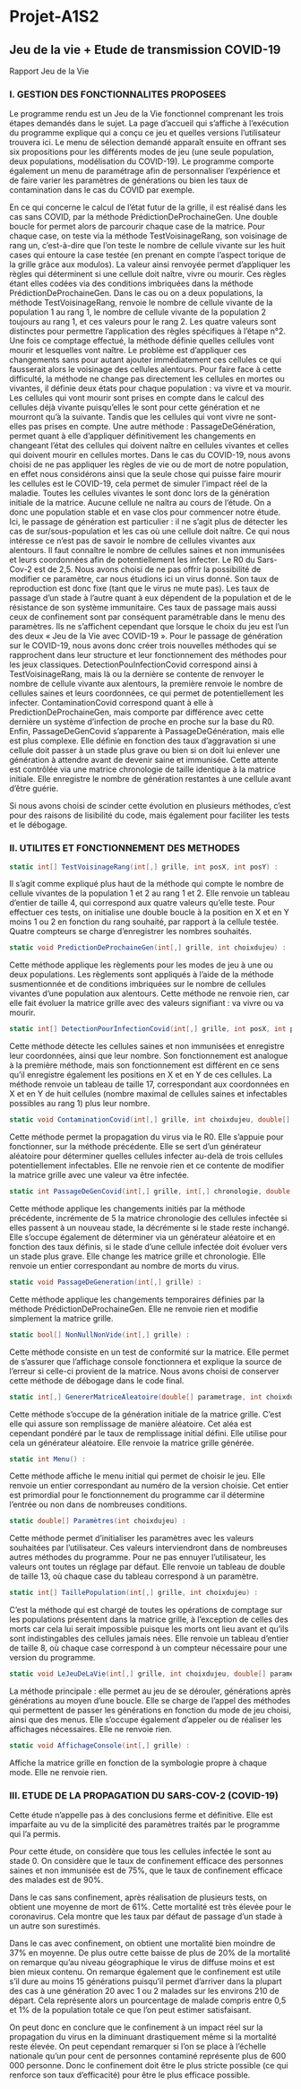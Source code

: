 # Projet-A1S2
## Jeu de la vie + Etude de transmission COVID-19

Rapport Jeu de la Vie

### I.	GESTION DES FONCTIONNALITES PROPOSEES

Le programme rendu est un Jeu de la Vie fonctionnel comprenant les trois étapes demandés dans le sujet. La page d’accueil qui s’affiche à l’exécution du programme explique qui a conçu ce jeu et quelles versions l’utilisateur trouvera ici. 
Le menu de sélection demandé apparaît ensuite en offrant ses six propositions pour les différents modes de jeu (une seule population, deux populations, modélisation du COVID-19).
Le programme comporte également un menu de paramétrage afin de personnaliser l’expérience et de faire varier les paramètres de générations ou bien les taux de contamination dans le cas du COVID par exemple.

En ce qui concerne le calcul de l’état futur de la grille, il est réalisé dans les cas sans COVID, par la méthode PrédictionDeProchaineGen. Une double boucle for permet alors de parcourir chaque case de la matrice. Pour chaque case, on teste via la méthode TestVoisinageRang, son voisinage de rang un, c’est-à-dire que l’on teste le nombre de cellule vivante sur les huit cases qui entoure la case testée (en prenant en compte l’aspect torique de la grille grâce aux modulos). 
La valeur ainsi renvoyée permet d’appliquer les règles qui déterminent si une cellule doit naître, vivre ou mourir. Ces règles étant elles codées via des conditions imbriquées dans la méthode PrédictionDeProchaineGen.
Dans le cas ou on a deux populations, la méthode TestVoisinageRang, renvoie le nombre de cellule vivante de la population 1 au rang 1, le nombre de cellule vivante de la population 2 toujours au rang 1, et ces valeurs pour le rang 2. Les quatre valeurs sont distinctes pour permettre l’application des règles spécifiques à l’étape n°2.
Une fois ce comptage effectué, la méthode définie quelles cellules vont mourir et lesquelles vont naître. 
Le problème est d’appliquer ces changements sans pour autant ajouter immédiatement ces cellules ce qui fausserait alors le voisinage des cellules alentours.
Pour faire face à cette difficulté, la méthode ne change pas directement les cellules en mortes ou vivantes, il définie deux états pour chaque population : va vivre et va mourir. 
Les cellules qui vont mourir sont prises en compte dans le calcul des cellules déjà vivante puisqu’elles le sont pour cette génération et ne mourront qu’à la suivante. Tandis que les cellules qui vont vivre ne sont-elles pas prises en compte.
Une autre méthode : PassageDeGénération, permet quant à elle d’appliquer définitivement les changements en changeant l’état des cellules qui doivent naître en cellules vivantes et celles qui doivent mourir en cellules mortes.
Dans le cas du COVID-19, nous avons choisi de ne pas appliquer les règles de vie ou de mort de notre population, en effet nous considérons ainsi que la seule chose qui puisse faire mourir les cellules est le COVID-19, cela permet de simuler l’impact réel de la maladie.
Toutes les cellules vivantes le sont donc lors de la génération initiale de la matrice. Aucune cellule ne naîtra au cours de l’étude. On a donc une population stable et en vase clos pour commencer notre étude.
Ici, le passage de génération est particulier : il ne s’agit plus de détecter les cas de sur/sous-population et les cas où une cellule doit naître.
Ce qui nous intéresse ce n’est pas de savoir le nombre de cellules vivantes aux alentours. Il faut connaître le nombre de cellules saines et non immunisées et leurs coordonnées afin de potentiellement les infecter. 
Le R0 du Sars-Cov-2 est de 2,5. Nous avons choisi de ne pas offrir la possibilité de modifier ce paramètre, car nous étudions ici un virus donné. Son taux de reproduction est donc fixe (tant que le virus ne mute pas). Les taux de passage d’un stade à l’autre quant à eux dépendent de la population et de le résistance de son système immunitaire. Ces taux de passage mais aussi ceux de confinement sont par conséquent paramétrable dans le menu des paramètres. Ils ne s’affichent cependant que lorsque le choix du jeu est l’un des deux « Jeu de la Vie avec COVID-19 ».
Pour le passage de génération sur le COVID-19, nous avons donc créer trois nouvelles méthodes qui se rapprochent dans leur structure et leur fonctionnement des méthodes pour les jeux classiques. DetectionPouInfectionCovid correspond ainsi à TestVoisinageRang, mais là ou la dernière se contente de renvoyer le nombre de cellule vivante aux alentours, la première renvoie le nombre de cellules saines et leurs coordonnées, ce qui permet de potentiellement les infecter.
ContaminationCovid correspond quant à elle à PredictionDeProchaineGen, mais comporte par différence avec cette dernière un système d’infection de proche en proche sur la base du R0.
Enfin, PassageDeGenCovid s’apparente à PassageDeGénération, mais elle est plus complexe. Elle définie en fonction des taux d’aggravation si une cellule doit passer à un stade plus grave ou bien si on doit lui enlever une génération à attendre avant de devenir saine et immunisée. Cette attente est contrôlée via une matrice chronologie de taille identique à la matrice initiale. Elle enregistre le nombre de génération restantes à une cellule avant d’être guérie.

Si nous avons choisi de scinder cette évolution en plusieurs méthodes, c’est pour des raisons de lisibilité du code, mais également pour faciliter les tests et le débogage.




### II.	UTILITES ET FONCTIONNEMENT DES METHODES

```c#
static int[] TestVoisinageRang(int[,] grille, int posX, int posY) :
```
Il s’agit comme expliqué plus haut de la méthode qui compte le nombre de cellule vivantes de la population 1 et 2 au rang 1 et 2. Elle renvoie un tableau d’entier de taille 4, qui correspond aux quatre valeurs qu’elle teste.
Pour effectuer ces tests, on initialise une double boucle à la position en X et en Y moins 1 ou 2 en fonction du rang souhaité, par rapport à la cellule testée.
Quatre compteurs se charge d’enregistrer les nombres souhaités.

```c#
static void PredictionDeProchaineGen(int[,] grille, int choixdujeu) :
```
Cette méthode applique les règlements pour les modes de jeu à une ou deux populations.
Les règlements sont appliqués à l’aide de la méthode susmentionnée et de conditions imbriquées sur le nombre de cellules vivantes d’une population aux alentours.
Cette méthode ne renvoie rien, car elle fait évoluer la matrice grille avec des valeurs signifiant : va vivre ou va mourir.

```c#
static int[] DetectionPourInfectionCovid(int[,] grille, int posX, int posY) :
```
Cette méthode détecte les cellules saines et non immunisées et enregistre leur coordonnées, ainsi que leur nombre. Son fonctionnement est analogue à la première méthode, mais son fonctionnement est différent en ce sens qu’il enregistre également les positions en X et en Y de ces cellules.
La méthode renvoie un tableau de taille 17, correspondant aux coordonnées en X et en Y de huit cellules (nombre maximal de cellules saines et infectables possibles au rang 1) plus leur nombre.

```c#
static void ContaminationCovid(int[,] grille, int choixdujeu, double[] parametrage) : 
```
Cette méthode permet la propagation du virus via le R0. Elle s’appuie pour fonctionner, sur la méthode précédente. Elle se sert d’un générateur aléatoire pour déterminer quelles cellules infecter au-delà de trois cellules potentiellement infectables. 
Elle ne renvoie rien et ce contente de modifier la matrice grille avec une valeur va être infectée.

```c#
static int PassageDeGenCovid(int[,] grille, int[,] chronologie, double[] parametrage) : 
```
Cette méthode applique les changements initiés par la méthode précédente, incrémente de 5 la matrice chronologie des cellules infectée si elles passent à un nouveau stade, la décrémente si le stade reste inchangé. Elle s’occupe également de déterminer via un générateur aléatoire et en fonction des taux définis, si le stade d’une cellule infectée doit évoluer vers un stade plus grave. Elle change les matrice grille et chronologie.
Elle renvoie un entier correspondant au nombre de morts du virus.

```c#
static void PassageDeGeneration(int[,] grille) : 
```
Cette méthode applique les changements temporaires définies par la méthode PrédictionDeProchaineGen.
Elle ne renvoie rien et modifie simplement la matrice grille.

```c#
static bool[] NonNullNonVide(int[,] grille) :
```
Cette méthode consiste en un test de conformité sur la matrice. Elle permet de s’assurer que l’affichage console fonctionnera et explique la source de l’erreur si celle-ci provient de la matrice. Nous avons choisi de conserver cette méthode de débogage dans le code final.

```c#
static int[,] GenererMatriceAleatoire(double[] parametrage, int choixdujeu) :
```
Cette méthode s’occupe de la génération initiale de la matrice grille. C’est elle qui assure son remplissage de manière aléatoire. Cet aléa est cependant pondéré par le taux de remplissage initial défini.
Elle utilise pour cela un générateur aléatoire.
Elle renvoie la matrice grille générée.

```c#
static int Menu() : 
```
Cette méthode affiche le menu initial qui permet de choisir le jeu. Elle renvoie un entier correspondant au numéro de la version choisie. Cet entier est primordial pour le fonctionnement du programme car il détermine l’entrée ou non dans de nombreuses conditions.

```c#
static double[] Paramètres(int choixdujeu) : 
```
Cette méthode permet d’initialiser les paramètres avec les valeurs souhaitées par l’utilisateur. Ces valeurs interviendront dans de nombreuses autres méthodes du programme. Pour ne pas ennuyer l’utilisateur, les valeurs ont toutes un réglage par défaut.
Elle renvoie un tableau de double de taille 13, où chaque case du tableau correspond à un paramètre.

```c#
static int[] TaillePopulation(int[,] grille, int choixdujeu) : 
```
C’est la méthode qui est chargé de toutes les opérations de comptage sur les populations présentent dans la matrice grille, à l’exception de celles des morts car cela lui serait impossible puisque les morts ont lieu avant et qu’ils sont indistingables des cellules jamais nées.
Elle renvoie un tableau d’entier de taille 8, où chaque case correspond à un compteur nécessaire pour une version du programme.

```c#
static void LeJeuDeLaVie(int[,] grille, int choixdujeu, double[] parametrage) : 
```
La méthode principale : elle permet au jeu de se dérouler, générations après générations au moyen d’une boucle. Elle se charge de l’appel des méthodes qui permettent de passer les générations en fonction du mode de jeu choisi, ainsi que des menus. Elle s’occupe également d’appeler ou de réaliser les affichages nécessaires.
Elle ne renvoie rien.

```c#
static void AffichageConsole(int[,] grille) : 
```
Affiche la matrice grille en fonction de la symbologie propre à chaque mode. Elle ne renvoie rien. 

### III.	ETUDE DE LA PROPAGATION DU SARS-COV-2 (COVID-19)

Cette étude n’appelle pas à des conclusions ferme et définitive. Elle est imparfaite au vu de la simplicité des paramètres traités par le programme qui l’a permis. 

Pour cette étude, on considère que tous les cellules infectée le sont au stade 0. On considère que le taux de confinement efficace des personnes saines et non immunisée est de 75%, que le taux de confinement efficace des malades est de 90%.

Dans le cas sans confinement, après réalisation de plusieurs tests, on obtient une moyenne de mort de 61%. Cette mortalité est très élevée pour le coronavirus. Cela montre que les taux par défaut de passage d’un stade à un autre son surestimés. 

Dans le cas avec confinement, on obtient une mortalité bien moindre de 37% en moyenne. De plus outre cette baisse de plus de 20% de la mortalité on remarque qu’au niveau géographique le virus de diffuse moins et est bien mieux contenu. On remarque également que le confinement est utile s’il dure au moins 15 générations puisqu’il permet d’arriver dans la plupart des cas à une génération 20 avec 1 ou 2 malades sur les environs 210 de départ. Cela représente alors un pourcentage de malade compris entre 0,5 et 1% de la population totale ce que l’on peut estimer satisfaisant.

On peut donc en conclure que le confinement à un impact réel sur la propagation du virus en la diminuant drastiquement même si la mortalité reste élevée. On peut cependant remarquer si l’on se place à l’échelle nationale qu’un pour cent de personnes contaminé représente plus de 600 000 personne. Donc le confinement doit être le plus stricte possible (ce qui renforce son taux d’efficacité) pour être le plus efficace possible.

